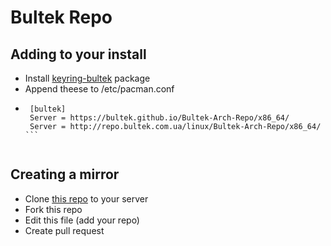 # Bultek Repo

## Adding to your install
  * Install [keyring-bultek](https://github.com/Bultek/Bultek-Arch-Repo/blob/master/x86_64/keyring-bultek-2022.05.06-1-any.pkg.tar.zst) package
  * Append theese to /etc/pacman.conf
  *   ```[bultek]
       [bultek]
       Server = https://bultek.github.io/Bultek-Arch-Repo/x86_64/ 
       Server = http://repo.bultek.com.ua/linux/Bultek-Arch-Repo/x86_64/ ```
 
  ## Creating a mirror
  * Clone [this repo](https://github.com/Bultek/Bultek-Arch-Repo) to your server
  * Fork this repo
  * Edit this file (add your repo)
  * Create pull request
